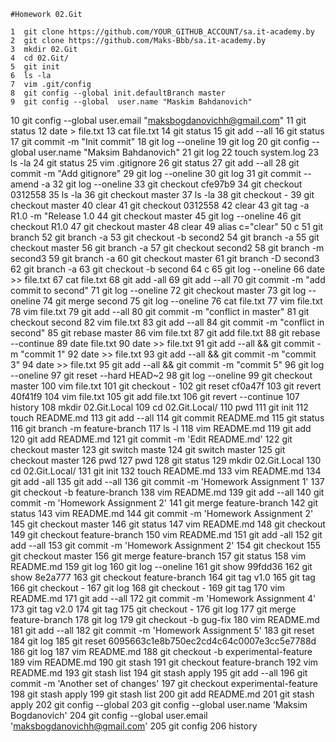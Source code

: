     #Homework 02.Git
    
    1  git clone https://github.com/YOUR_GITHUB_ACCOUNT/sa.it-academy.by
    2  git clone https://github.com/Maks-Bbb/sa.it-academy.by
    3  mkdir 02.Git
    4  cd 02.Git/
    5  git init
    6  ls -la
    7  vim .git/config
    8  git config --global init.defaultBranch master
    9  git config --global  user.name "Maskim Bahdanovich"
   10  git config --global  user.email "maksbogdanovichh@gmail.com"
   11  git status
   12  date > file.txt
   13  cat file.txt
   14  git status
   15  git add --all
   16  git status
   17  git commit -m "Init commit"
   18  git log --oneline
   19  git log
   20  git config --global  user.name "Maksim Bahdanovich"
   21  git log
   22  touch system.log
   23  ls -la
   24  git status
   25  vim .gitignore
   26  git status
   27  git add --all
   28  git commit -m "Add gitignore"
   29  git log --oneline
   30  git log
   31  git commit --amend -a
   32  git log --oneline
   33  git checkout cfe97b9
   34  git checkout 0312558
   35  ls -la
   36  git checkout master
   37  ls -la
   38  git checkout -
   39  git checkout master
   40  clear
   41  git checkout 0312558
   42  clear
   43  git tag -a R1.0 -m "Release 1.0
   44  git checkout master
   45  git log --oneline
   46  git checkout R1.0
   47  git checkout master
   48  clear
   49  alias c="clear"
   50  c
   51  git branch
   52  git branch -a
   53  git checkout -b second2
   54  git branch -a
   55  git checkout master
   56  git branch -a
   57  git checkout second2
   58  git branch -m second3
   59  git branch -a
   60  git checkout master
   61  git branch -D second3
   62  git branch -a
   63  git checkout -b second
   64  c
   65  git log --oneline
   66  date >> file.txt
   67  cat file.txt
   68  git add -all
   69  git add --all
   70  git commit -m "add commit to second"
   71  git log --oneline
   72  git checkout master
   73  git log --oneline
   74  git merge second
   75  git log --oneline
   76  cat file.txt
   77  vim file.txt
   78  vim file.txt
   79  git add --all
   80  git commit -m "conflict in master"
   81  git checkout second
   82  vim file.txt
   83  git add --all
   84  git commit -m "conflict in second"
   85  git rebase master
   86  vim file.txt
   87  git add file.txt
   88  git rebase --continue
   89  date file.txt
   90  date >> file.txt
   91  git add --all && git commit -m "commit 1"
   92  date >> file.txt
   93  git add --all && git commit -m "commit 3"
   94  date >> file.txt
   95  git add --all && git commit -m "commit 5"
   96  git log --oneline
   97  git reset --hard HEAD~2
   98  git log --oneline
   99  git checkout master
  100  vim file.txt
  101  git checkout -
  102  git reset cf0a47f
  103  git revert 40f41f9
  104  vim file.txt
  105  git add file.txt
  106  git revert --continue
  107  history
  108  mkdir 02.Git.Local
  109  cd 02.Git.Local/
  110  pwd
  111  git init
  112  touch README.md
  113  git add --all
  114  git commit README.md
  115  git status
  116  git branch -m feature-branch
  117  ls -l
  118  vim README.md
  119  git add
  120  git add README.md
  121  git commit -m 'Edit README.md'
  122  git checkout master
  123  git switch maste
  124  git switch master
  125  git checkout master
  126  pwd
  127  pwd
  128  git status
  129  mkdir 02.Git.Local
  130  cd 02.Git.Local/
  131  git init
  132  touch README.md
  133  vim README.md
  134  git add -all
  135  git add --all
  136  git commit -m 'Homework Assignment 1'
  137  git checkout -b feature-branch
  138  vim README.md
  139  git add --all
  140  git commit -m 'Homework Assignment 2'
  141  git merge feature-branch
  142  git status
  143  vim README.md
  144  git commit -m 'Homework Assignment 2'
  145  git checkout master
  146  git status
  147  vim README.md
  148  git checkout
  149  git checkout feature-branch
  150  vim README.md
  151  git add -all
  152  git add --all
  153  git commit -m 'Homework Assignment 2'
  154  git checkout
  155  git checkout master
  156  git merge feature-branch
  157  git status
  158  vim README.md
  159  git log
  160  git log --oneline
  161  git show 99fdd36
  162  git show 8e2a777
  163  git checkout feature-branch
  164  git tag v1.0
  165  git tag
  166  git checkout -
  167  git log
  168  git checkout -
  169  git tag
  170  vim README.md
  171  git add --all
  172  git commit -m 'Homework Assignment 4'
  173  git tag v2.0
  174  git tag
  175  git checkout -
  176  git log
  177  git merge feature-branch
  178  git log
  179  git checkout -b gug-fix
  180  vim README.md
  181   git add --all
  182  git commit -m 'Homework Assignment 5'
  183  git reset
  184  git log
  185  git reset  6095663c1e8b750ec2cd4c64c0007e3cc5e7788d
  186  git log
  187  vim README.md
  188  git checkout -b experimental-feature
  189  vim README.md
  190  git stash
  191  git checkout feature-branch
  192  vim README.md
  193  git stash list
  194  git stash apply
  195  git add --all
  196  git commit -m 'Another set of changes'
  197  git checkout experimental-feature
  198  git stash apply
  199  git stash list
  200  git add README.md
  201  git stash apply
  202  git config --global
  203  git config --global user.name 'Maksim Bogdanovich'
  204  git config --global user.email 'maksbogdanovichh@gmail.com'
  205  git config
  206  history
